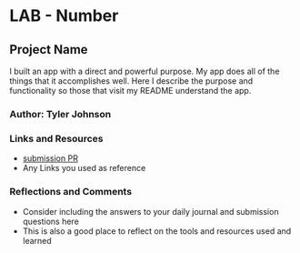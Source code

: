 # LAB - Number

## Project Name

I built an app with a direct and powerful purpose. My app does all of the things that it accomplishes well. Here  I describe the purpose and functionality so those that visit my README understand the app.

### Author: Tyler Johnson

### Links and Resources
* [submission PR](http://xyz.com)
* Any Links you used as reference

### Reflections and Comments
* Consider including the answers to your daily journal and submission questions here
* This is also a good place to reflect on the tools and resources used and learned